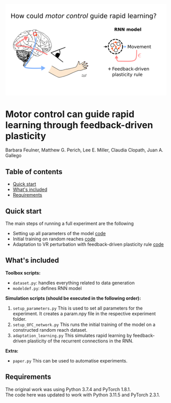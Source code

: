 <p align="center">
    <img src="logo.png" alt="Logo" width=1875>

  <h1 align="left">Motor control can guide rapid learning through feedback-driven plasticity</h1>

Barbara Feulner, Matthew G. Perich, Lee E. Miller, Claudia Clopath, Juan A. Gallego




## Table of contents

- [Quick start](#quick-start)
- [What's included](#whats-included)
- [Requirements](#requirements)


## Quick start

The main steps of running a full experiment are the following

- Setting up all parameters of the model [code](setup_parameters.py)
- Initial training on random reaches [code](setup_OFC_network.py)
- Adaptation to VR perturbation with feedback-driven plasticity rule [code](adaptation_learning.py)

## What's included

**Toolbox scripts:**

- `dataset.py`: handles everything related to data generation
- `modeldef.py`: defines RNN model 

**Simulation scripts (should be executed in the following order):**

1. `setup_parameters.py` This is used to set all parameters for the experiment. It creates a param.npy file in the respective experiment folder. 
2. `setup_OFC_network.py` This runs the initial training of the model on a constructed random reach dataset.
3. `adaptation_learning.py` This simulates rapid learning by feedback-driven plasticity of the recurrent connections in the RNN.

**Extra:**

* `paper.py` This can be used to automatise experiments.

## Requirements

The original work was using Python 3.7.4 and PyTorch 1.8.1.  
The code here was updated to work with Python 3.11.5 and PyTorch 2.3.1.
